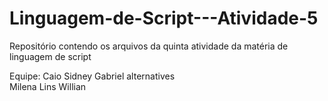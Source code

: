# Linguagem-de-Script---Atividade-5
Repositório contendo os arquivos da quinta atividade da matéria de linguagem de script

Equipe: Caio Sidney
        Gabriel alternatives    
        Milena Lins
        Willian
